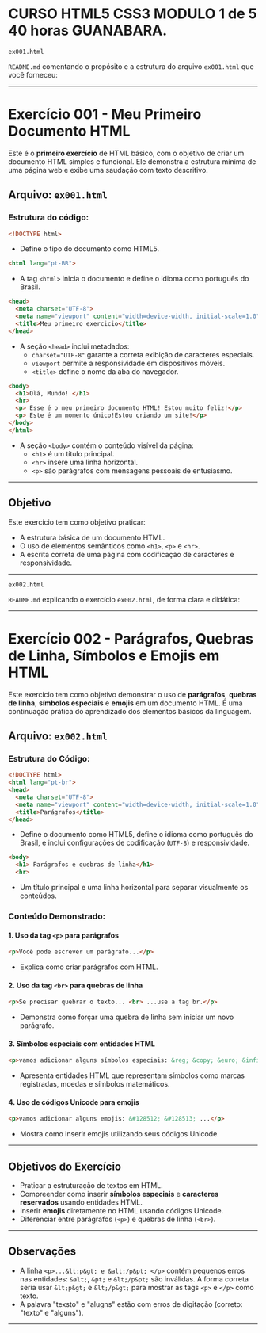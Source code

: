 # CURSO HTML5 CSS3 MODULO 1 de 5 40 horas GUANABARA.

`ex001.html`

`README.md` comentando o propósito e a estrutura do arquivo `ex001.html` que você forneceu:

---

# Exercício 001 - Meu Primeiro Documento HTML

Este é o **primeiro exercício** de HTML básico, com o objetivo de criar um documento HTML simples e funcional. Ele demonstra a estrutura mínima de uma página web e exibe uma saudação com texto descritivo.

## Arquivo: `ex001.html`

### Estrutura do código:

```html
<!DOCTYPE html>
```
- Define o tipo do documento como HTML5.

```html
<html lang="pt-BR">
```
- A tag `<html>` inicia o documento e define o idioma como português do Brasil.

```html
<head>
  <meta charset="UTF-8">
  <meta name="viewport" content="width=device-width, initial-scale=1.0">
  <title>Meu primeiro exercicio</title>
</head>
```
- A seção `<head>` inclui metadados:
  - `charset="UTF-8"` garante a correta exibição de caracteres especiais.
  - `viewport` permite a responsividade em dispositivos móveis.
  - `<title>` define o nome da aba do navegador.

```html
<body>
  <h1>Olá, Mundo! </h1>
  <hr>
  <p> Esse é o meu primeiro documento HTML! Estou muito feliz!</p>
  <p> Este é um momento único!Estou criando um site!</p>
</body>
</html>
```
- A seção `<body>` contém o conteúdo visível da página:
  - `<h1>` é um título principal.
  - `<hr>` insere uma linha horizontal.
  - `<p>` são parágrafos com mensagens pessoais de entusiasmo.

---

## Objetivo

Este exercício tem como objetivo praticar:

- A estrutura básica de um documento HTML.
- O uso de elementos semânticos como `<h1>`, `<p>` e `<hr>`.
- A escrita correta de uma página com codificação de caracteres e responsividade.

---



`ex002.html`

 `README.md` explicando o exercício `ex002.html`, de forma clara e didática:

---

# Exercício 002 - Parágrafos, Quebras de Linha, Símbolos e Emojis em HTML

Este exercício tem como objetivo demonstrar o uso de **parágrafos**, **quebras de linha**, **símbolos especiais** e **emojis** em um documento HTML. É uma continuação prática do aprendizado dos elementos básicos da linguagem.

## Arquivo: `ex002.html`

### Estrutura do Código:

```html
<!DOCTYPE html>
<html lang="pt-br">
<head>
  <meta charset="UTF-8">
  <meta name="viewport" content="width=device-width, initial-scale=1.0">
  <title>Parágrafos</title>
</head>
```
- Define o documento como HTML5, define o idioma como português do Brasil, e inclui configurações de codificação (`UTF-8`) e responsividade.

```html
<body>
  <h1> Parágrafos e quebras de linha</h1>
  <hr>
```
- Um título principal e uma linha horizontal para separar visualmente os conteúdos.

### Conteúdo Demonstrado:

#### 1. **Uso da tag `<p>` para parágrafos**
```html
<p>Você pode escrever um parágrafo...</p>
```
- Explica como criar parágrafos com HTML.

#### 2. **Uso da tag `<br>` para quebras de linha**
```html
<p>Se precisar quebrar o texto... <br> ...use a tag br.</p>
```
- Demonstra como forçar uma quebra de linha sem iniciar um novo parágrafo.

#### 3. **Símbolos especiais com entidades HTML**
```html
<p>vamos adicionar alguns símbolos especiais: &reg; &copy; &euro; &infin; ...</p>
```
- Apresenta entidades HTML que representam símbolos como marcas registradas, moedas e símbolos matemáticos.

#### 4. **Uso de códigos Unicode para emojis**
```html
<p>vamos adicionar alguns emojis: &#128512; &#128513; ...</p>
```
- Mostra como inserir emojis utilizando seus códigos Unicode.

---

## Objetivos do Exercício

- Praticar a estruturação de textos em HTML.
- Compreender como inserir **símbolos especiais** e **caracteres reservados** usando entidades HTML.
- Inserir **emojis** diretamente no HTML usando códigos Unicode.
- Diferenciar entre parágrafos (`<p>`) e quebras de linha (`<br>`).

---

## Observações

- A linha `<p>...&lt;p&gt; e &alt;/p&pt; </p>` contém pequenos erros nas entidades: `&alt;`, `&pt;` e `&lt;/p&pt;` são inválidas.
 A forma correta seria usar `&lt;p&gt;` e `&lt;/p&gt;` para mostrar as tags `<p>` e `</p>` como texto.
- A palavra "texsto" e "alugns" estão com erros de digitação (correto: "texto" e "alguns").

---

